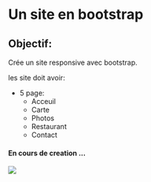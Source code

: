 # Un site en bootstrap

## Objectif:

Crée un site responsive avec bootstrap.

les site doit avoir:

- 5 page:
  - Acceuil
  - Carte
  - Photos
  - Restaurant
  - Contact

#### En cours de creation ...

![](http://www.hugochaume.com/blog/wp-content/uploads/2016/02/solutions_bootstrap.png)
